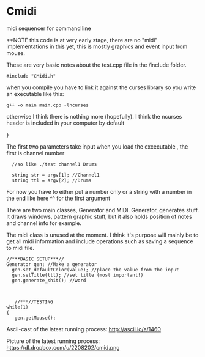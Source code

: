 Cmidi
=====

midi sequencer for command line

**NOTE this code is at very early stage, there are no "midi" implementations in this yet, this is mostly graphics and event input from mouse.

These are very basic notes about the test.cpp file in the /include folder.

    #include "CMidi.h"

when you compile you have to link it against the curses library so you write an executable like this:
     
    g++ -o main main.cpp -lncurses

otherwise I think there is nothing more (hopefully). I think the ncurses header is included in your computer by default


}

The first two parameters take input when you load the excecutable , the first is channel number
      
      //so like ./test channel1 Drums

      string str = argv[1]; //Channel1
      string ttl = argv[2]; //Drums


For now you have to either put a number only or a string with a number in the end like here ^^ for the first argument
      

There are two main classes, Generator and MIDI. 
Generator, generates stuff. It draws windows, pattern graphic stuff, but it also holds position of notes and channel info
for example.

The midi class is unused at the moment. I think it's purpose will mainly be to get all midi information and include operations
such as saving a sequence to midi file.

    //***BASIC SETUP***//
    Generator gen; //Make a generator
	  gen.set_defaultColor(value); //place the value from the input
	  gen.setTitle(ttl); //set title (most important!)
	  gen.generate_shit(); //word
	


       //***//TESTING	
    while(1)
    {
       gen.getMouse();


Ascii-cast of the latest running process:
    http://ascii.io/a/1460

Picture of the latest running process:
    https://dl.dropbox.com/u/2208202/cmid.png
